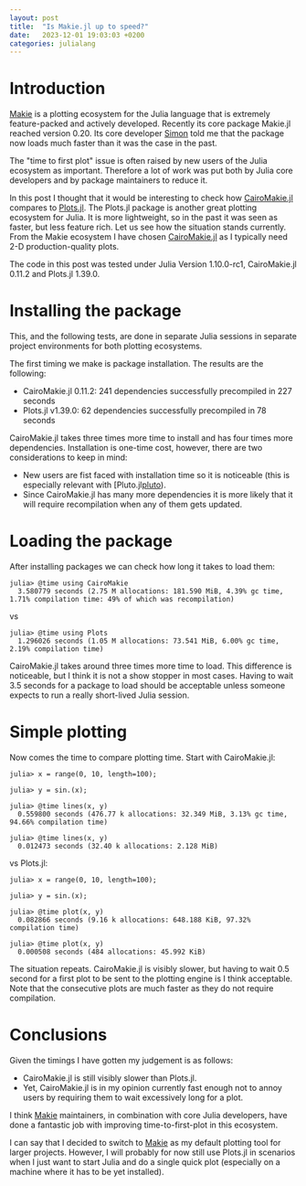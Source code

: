 ```yaml
---
layout: post
title:  "Is Makie.jl up to speed?"
date:   2023-12-01 19:03:03 +0200
categories: julialang
---
```


# Introduction

[Makie][makie] is a plotting ecosystem for the Julia language that is extremely feature-packed and actively developed.
Recently its core package Makie.jl reached version 0.20. Its core developer [Simon][sd] told me that
the package now loads much faster than it was the case in the past.

The "time to first plot" issue is often raised by new users of the Julia ecosystem as important.
Therefore a lot of work was put both by Julia core developers and by package maintainers to reduce it.

In this post I thought that it would be interesting to check how [CairoMakie.jl][cm] compares to [Plots.jl][plots].
The Plots.jl package is another great plotting ecosystem for Julia. It is more lightweight, so in the past it was seen
as faster, but less feature rich. Let us see how the situation stands currently.
From the Makie ecosystem I have chosen [CairoMakie.jl][cm] as I typically need 2-D production-quality plots.

The code in this post was tested under Julia Version 1.10.0-rc1, CairoMakie.jl 0.11.2 and Plots.jl 1.39.0.

# Installing the package

This, and the following tests, are done in separate Julia sessions in separate project environments
for both plotting ecosystems.

The first timing we make is package installation. The results are the following:

* CairoMakie.jl 0.11.2: 241 dependencies successfully precompiled in 227 seconds
* Plots.jl v1.39.0: 62 dependencies successfully precompiled in 78 seconds

CairoMakie.jl takes three times more time to install and has four times more dependencies.
Installation is one-time cost, however, there are two considerations to keep in mind:

* New users are fist faced with installation time so it is noticeable (this is especially relevant with [Pluto.jl[pluto]).
* Since CairoMakie.jl has many more dependencies it is more likely that it will require recompilation when any of them gets updated.

# Loading the package

After installing packages we can check how long it takes to load them:

```
julia> @time using CairoMakie
  3.580779 seconds (2.75 M allocations: 181.590 MiB, 4.39% gc time, 1.71% compilation time: 49% of which was recompilation)
```

vs

```
julia> @time using Plots
  1.296026 seconds (1.05 M allocations: 73.541 MiB, 6.00% gc time, 2.19% compilation time)
```

CairoMakie.jl takes around three times more time to load. This difference is noticeable, but I think it is not a show stopper in most cases.
Having to wait 3.5 seconds for a package to load should be acceptable unless someone expects to run a really short-lived Julia session.

# Simple plotting

Now comes the time to compare plotting time. Start with CairoMakie.jl:

```
julia> x = range(0, 10, length=100);

julia> y = sin.(x);

julia> @time lines(x, y)
  0.559800 seconds (476.77 k allocations: 32.349 MiB, 3.13% gc time, 94.66% compilation time)

julia> @time lines(x, y)
  0.012473 seconds (32.40 k allocations: 2.128 MiB)
```

vs Plots.jl:

```
julia> x = range(0, 10, length=100);

julia> y = sin.(x);

julia> @time plot(x, y)
  0.082866 seconds (9.16 k allocations: 648.188 KiB, 97.32% compilation time)

julia> @time plot(x, y)
  0.000508 seconds (484 allocations: 45.992 KiB)
```

The situation repeats. CairoMakie.jl is visibly slower, but having to wait 0.5 second for a first plot to be sent to the plotting engine is I think acceptable.
Note that the consecutive plots are much faster as they do not require compilation.

# Conclusions

Given the timings I have gotten my judgement is as follows:

* CairoMakie.jl is still visibly slower than Plots.jl.
* Yet, CairoMakie.jl is in my opinion currently fast enough not to annoy users by requiring them to wait excessively long for a plot.

I think [Makie][makie] maintainers, in combination with core Julia developers,
have done a fantastic job with improving time-to-first-plot in this ecosystem.

I can say that I decided to switch to [Makie][makie] as my default plotting tool for larger projects.
However, I will probably for now still use Plots.jl in scenarios when I just want to start Julia and do a single quick plot
(especially on a machine where it has to be yet installed).

[makie]: https://docs.makie.org/dev/
[sd]: https://github.com/SimonDanisch
[cm]: https://github.com/MakieOrg/Makie.jl/tree/master/CairoMakie
[plots]: https://github.com/JuliaPlots/Plots.jl
[pluto]: https://plutojl.org/
